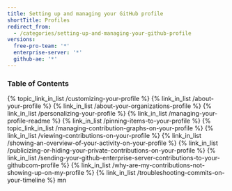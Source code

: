 ```yaml
---
title: Setting up and managing your GitHub profile
shortTitle: Profiles
redirect_from:
  - /categories/setting-up-and-managing-your-github-profile
versions:
  free-pro-team: '*'
  enterprise-server: '*'
  github-ae: '*'
---
```



### Table of Contents

{% topic_link_in_list /customizing-your-profile %}
    {% link_in_list /about-your-profile %}
    {% link_in_list /about-your-organizations-profile %}
    {% link_in_list /personalizing-your-profile %}
    {% link_in_list /managing-your-profile-readme %}
    {% link_in_list /pinning-items-to-your-profile %}
{% topic_link_in_list /managing-contribution-graphs-on-your-profile %}
    {% link_in_list /viewing-contributions-on-your-profile %}
    {% link_in_list /showing-an-overview-of-your-activity-on-your-profile %}
    {% link_in_list /publicizing-or-hiding-your-private-contributions-on-your-profile %}
    {% link_in_list /sending-your-github-enterprise-server-contributions-to-your-githubcom-profile %}
    {% link_in_list /why-are-my-contributions-not-showing-up-on-my-profile %}
    {% link_in_list /troubleshooting-commits-on-your-timeline %}
mn
